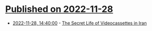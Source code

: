 # [Published on 2022-11-28](index.md)

* [2022-11-28, 14:40:00](https://news.ycombinator.com/item?id=33774116) - [The Secret Life of Videocassettes in Iran](https://thereader.mitpress.mit.edu/the-secret-life-of-videocassettes-in-iran/)
